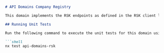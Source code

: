 ```markdown
# API Domains Company Registry

This domain implements the RSK endpoints as defined in the RSK client library.

## Running Unit Tests

Run the following command to execute the unit tests for this domain using [Jest](https://jestjs.io):

```shell
nx test api-domains-rsk
```
```